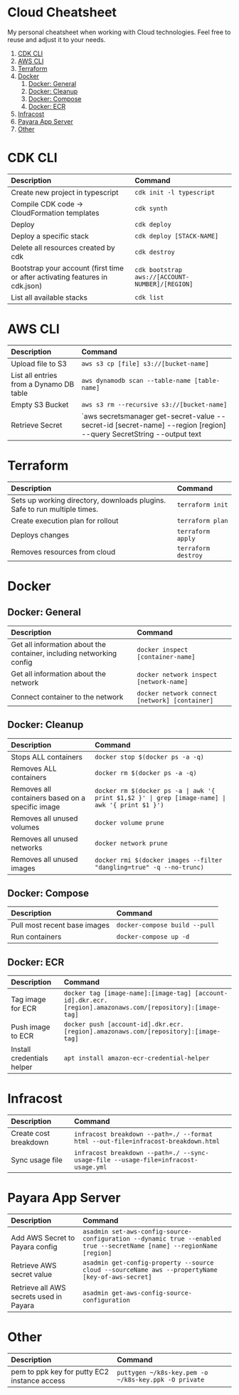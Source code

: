 # Cloud Cheatsheet <!-- omit in toc -->

My personal cheatsheet when working with Cloud technologies. Feel free to reuse and adjust it to your needs.

1. [CDK CLI](#cdk-cli)
2. [AWS CLI](#aws-cli)
3. [Terraform](#terraform)
4. [Docker](#docker)
   1. [Docker: General](#docker-general)
   2. [Docker: Cleanup](#docker-cleanup)
   3. [Docker: Compose](#docker-compose)
   4. [Docker: ECR](#docker-ecr)
5. [Infracost](#infracost)
6. [Payara App Server](#payara-app-server)
7. [Other](#other)

# CDK CLI

| Description                                                                  | Command                                         |
| :--------------------------------------------------------------------------- | :---------------------------------------------- |
| Create new project in typescript                                             | `cdk init -l typescript`                        |
| Compile CDK code -> CloudFormation templates                                 | `cdk synth`                                     |
| Deploy                                                                       | `cdk deploy`                                    |
| Deploy a specific stack                                                      | `cdk deploy [STACK-NAME]`                       |
| Delete all resources created by cdk                                          | `cdk destroy`                                   |
| Bootstrap your account (first time or after activating features in cdk.json) | `cdk bootstrap aws://[ACCOUNT-NUMBER]/[REGION]` |
| List all available stacks                                                    | `cdk list`                                      |

# AWS CLI

| Description                             | Command                                                                                                             |
| :-------------------------------------- | :------------------------------------------------------------------------------------------------------------------ |
| Upload file to S3                       | `aws s3 cp [file] s3://[bucket-name]`                                                                               |
| List all entries from a Dynamo DB table | `aws dynamodb scan --table-name [table-name]`                                                                       |
| Empty S3 Bucket                         | `aws s3 rm --recursive s3://[bucket-name]`                                                                          |
| Retrieve Secret                         | `aws secretsmanager get-secret-value --secret-id [secret-name] --region [region] --query SecretString --output text | cut -d: -f2 | tr -d \"}` |

# Terraform

| Description                                                               | Command             |
| :------------------------------------------------------------------------ | :------------------ |
| Sets up working directory, downloads plugins. Safe to run multiple times. | `terraform init`    |
| Create execution plan for rollout                                         | `terraform plan`    |
| Deploys changes                                                           | `terraform apply`   |
| Removes resources from cloud                                              | `terraform destroy` |

# Docker

## Docker: General

| Description                                                          | Command                                        |
| :------------------------------------------------------------------- | :--------------------------------------------- |
| Get all information about the container, including networking config | `docker inspect [container-name]`              |
| Get all information about the network                                | `docker network inspect [network-name]`        |
| Connect container to the network                                     | `docker network connect [network] [container]` |

## Docker: Cleanup

| Description                                      | Command                                                                                         |
| :----------------------------------------------- | :---------------------------------------------------------------------------------------------- |
| Stops ALL containers                             | `docker stop $(docker ps -a -q)`                                                                |
| Removes ALL containers                           | `docker rm $(docker ps -a -q)`                                                                  |
| Removes all containers based on a specific image | `docker rm $(docker ps -a \| awk '{ print $1,$2 }' \| grep [image-name] \| awk '{ print $1 }')` |
| Removes all unused volumes                       | `docker volume prune`                                                                           |
| Removes all unused networks                      | `docker network prune`                                                                          |
| Removes all unused images                        | `docker rmi $(docker images --filter "dangling=true" -q --no-trunc)`                             |

## Docker: Compose

| Description                  | Command                       |
| :--------------------------- | :---------------------------- |
| Pull most recent base images | `docker-compose build --pull` |
| Run containers               | `docker-compose up -d`        |

## Docker: ECR
| Description                | Command                                                                                                    |
| :------------------------- | :--------------------------------------------------------------------------------------------------------- |
| Tag image for ECR          | `docker tag [image-name]:[image-tag] [account-id].dkr.ecr.[region].amazonaws.com/[repository]:[image-tag]` |
| Push image to ECR          | `docker push [account-id].dkr.ecr.[region].amazonaws.com/[repository]:[image-tag]`                         |
| Install credentials helper | `apt install amazon-ecr-credential-helper`                                                                 |

# Infracost
| Description           | Command                                                                            |
| :-------------------- | :--------------------------------------------------------------------------------- |
| Create cost breakdown | `infracost breakdown --path=./ --format html --out-file=infracost-breakdown.html`  |
| Sync usage file       | `infracost breakdown --path=./ --sync-usage-file --usage-file=infracost-usage.yml` |

# Payara App Server
| Description                             | Command                                                                                                               |
| :-------------------------------------- | :-------------------------------------------------------------------------------------------------------------------- |
| Add AWS Secret to Payara config         | `asadmin set-aws-config-source-configuration --dynamic true --enabled true --secretName [name] --regionName [region]` |
| Retrieve AWS secret value               | `asadmin get-config-property --source cloud --sourceName aws --propertyName [key-of-aws-secret]`                      |
| Retrieve all AWS secrets used in Payara | `asadmin get-aws-config-source-configuration`                                                                         |

# Other

| Description                                  | Command                                              |
| :------------------------------------------- | :--------------------------------------------------- |
| pem to ppk key for putty EC2 instance access | `puttygen ~/k8s-key.pem -o ~/k8s-key.ppk -O private` |
